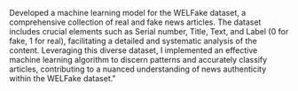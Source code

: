Developed a machine learning model for the WELFake dataset, a comprehensive collection of real and fake news articles. The dataset includes crucial elements such as Serial number, Title, Text, and Label (0 for fake, 1 for real), facilitating a detailed and systematic analysis of the content. Leveraging this diverse dataset, I implemented an effective machine learning algorithm to discern patterns and accurately classify articles, contributing to a nuanced understanding of news authenticity within the WELFake dataset."





